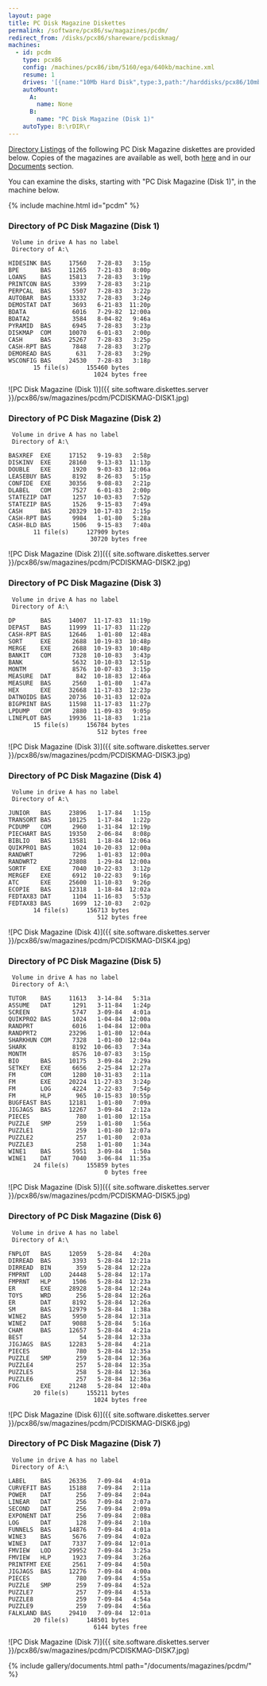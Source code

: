 ```yaml
---
layout: page
title: PC Disk Magazine Diskettes
permalink: /software/pcx86/sw/magazines/pcdm/
redirect_from: /disks/pcx86/shareware/pcdiskmag/
machines:
  - id: pcdm
    type: pcx86
    config: /machines/pcx86/ibm/5160/ega/640kb/machine.xml
    resume: 1
    drives: '[{name:"10Mb Hard Disk",type:3,path:"/harddisks/pcx86/10mb/MSDOS320-C400.json"}]'
    autoMount:
      A:
        name: None
      B:
        name: "PC Disk Magazine (Disk 1)"
    autoType: B:\rDIR\r
---
```


[Directory Listings](#directory-of-pc-disk-magazine-disk-1) of the following
PC Disk Magazine diskettes are provided below.  Copies of the magazines are available as well,
both [here](#documents) and in our [Documents](/documents/magazines/pcdm/) section.

You can examine the disks, starting with "PC Disk Magazine (Disk 1)", in the machine below.

{% include machine.html id="pcdm" %}

### Directory of PC Disk Magazine (Disk 1)

     Volume in drive A has no label
     Directory of A:\

    HIDESINK BAS     17560   7-28-83   3:15p
    BPE      BAS     11265   7-21-83   8:00p
    LOANS    BAS     15813   7-28-83   3:19p
    PRINTCON BAS      3399   7-28-83   3:21p
    PERPCAL  BAS      5507   7-28-83   3:22p
    AUTOBAR  BAS     13332   7-28-83   3:24p
    DEMOSTAT DAT      3693   6-21-83  11:20p
    BDATA             6016   7-29-82  12:00a
    BDATA2            3584   8-04-82   9:46a
    PYRAMID  BAS      6945   7-28-83   3:23p
    DISKMAP  COM     10070   6-01-83   2:00p
    CASH     BAS     25267   7-28-83   3:25p
    CASH-RPT BAS      7848   7-28-83   3:27p
    DEMOREAD BAS       631   7-28-83   3:29p
    WSCONFIG BAS     24530   7-28-83   3:18p
           15 file(s)     155460 bytes
                            1024 bytes free

![PC Disk Magazine (Disk 1)]({{ site.software.diskettes.server }}/pcx86/sw/magazines/pcdm/PCDISKMAG-DISK1.jpg)

### Directory of PC Disk Magazine (Disk 2)

     Volume in drive A has no label
     Directory of A:\

    BASXREF  EXE     17152   9-19-83   2:58p
    DISKINV  EXE     28160   9-13-83  11:13p
    DOUBLE   EXE      1920   9-03-83  12:06a
    LEASEBUY BAS      8192   8-26-83   5:15p
    CONFIDE  EXE     30356   9-08-83   2:21p
    DLABEL   COM      7527   6-01-83   2:00p
    STATEZIP DAT      1257  10-03-83   7:52p
    STATEZIP BAS      1526   9-15-83   7:49a
    CASH     BAS     20329  10-17-83   2:15p
    CASH-RPT BAS      9984   1-01-80   5:28a
    CASH-BLD BAS      1506   9-15-83   7:40a
           11 file(s)     127909 bytes
                           30720 bytes free

![PC Disk Magazine (Disk 2)]({{ site.software.diskettes.server }}/pcx86/sw/magazines/pcdm/PCDISKMAG-DISK2.jpg)

### Directory of PC Disk Magazine (Disk 3)

     Volume in drive A has no label
     Directory of A:\

    DP       BAS     14007  11-17-83  11:19p
    DEPAST   BAS     11999  11-17-83  11:22p
    CASH-RPT BAS     12646   1-01-80  12:48a
    SORT     EXE      2688  10-19-83  10:48p
    MERGE    EXE      2688  10-19-83  10:48p
    BANKIT   COM      7328  10-10-83   3:43p
    BANK              5632  10-10-83  12:51p
    MONTM             8576  10-07-83   3:15p
    MEASURE  DAT       842  10-18-83  12:46a
    MEASURE  BAS      2560   1-01-80   1:47a
    HEX      EXE     32668  11-17-83  12:23p
    DATNOIDS BAS     20736  10-31-83  12:02a
    BIGPRINT BAS     11598  11-17-83  11:27p
    LPDUMP   COM      2880  11-09-83   9:05p
    LINEPLOT BAS     19936  11-18-83   1:21a
           15 file(s)     156784 bytes
                             512 bytes free

![PC Disk Magazine (Disk 3)]({{ site.software.diskettes.server }}/pcx86/sw/magazines/pcdm/PCDISKMAG-DISK3.jpg)

### Directory of PC Disk Magazine (Disk 4)

     Volume in drive A has no label
     Directory of A:\

    JUNIOR   BAS     23896   1-17-84   1:15p
    TRANSORT BAS     10125   1-17-84   1:22p
    PCDUMP   COM      2960   1-31-84  12:19p
    PIECHART BAS     19350   2-06-84   8:08p
    BIBLIO   BAS     13581   1-18-84  12:06a
    QUIKPRO1 BAS      1024  10-20-83  12:00a
    RANDWRT           7296   1-01-83  12:00a
    RANDWRT2         23808   1-29-84  12:00a
    SORTF    EXE      7040  10-22-83   3:12p
    MERGEF   EXE      6912  10-22-83   9:16p
    ATC      EXE     25600  11-10-83   9:26p
    ECOPIE   BAS     12318   1-18-84  12:02a
    FEDTAX83 DAT      1104  11-16-83   5:53p
    FEDTAX83 BAS      1699  12-10-83   2:02p
           14 file(s)     156713 bytes
                             512 bytes free

![PC Disk Magazine (Disk 4)]({{ site.software.diskettes.server }}/pcx86/sw/magazines/pcdm/PCDISKMAG-DISK4.jpg)

### Directory of PC Disk Magazine (Disk 5)

     Volume in drive A has no label
     Directory of A:\

    TUTOR    BAS     11613   3-14-84   5:31a
    ASSUME   DAT      1291   3-11-84   1:24p
    SCREEN            5747   3-09-84   4:01a
    QUIKPRO2 BAS      1024   1-04-84  12:00a
    RANDPRT           6016   1-04-84  12:00a
    RANDPRT2         23296   1-01-80  12:04a
    SHARKHUN COM      7328   1-01-80  12:04a
    SHARK             8192  10-06-83   7:34a
    MONTM             8576  10-07-83   3:15p
    BIO      BAS     10175   3-09-84   2:29a
    SETKEY   EXE      6656   2-25-84  12:27a
    FM       COM      1280  10-31-83   2:11a
    FM       EXE     20224  11-27-83   3:24p
    FM       LOG      4224   2-22-83   7:54p
    FM       HLP       965  10-15-83  10:55p
    BUGFEAST BAS     12181   1-01-80   7:09a
    JIGJAGS  BAS     12267   3-09-84   2:12a
    PIECES             780   1-01-80  12:15a
    PUZZLE   SMP       259   1-01-80   1:56a
    PUZZLE1            259   1-01-80  12:07a
    PUZZLE2            257   1-01-80   2:03a
    PUZZLE3            258   1-01-80   1:34a
    WINE1    BAS      5951   3-09-84   1:50a
    WINE1    DAT      7040   3-06-84  11:35a
           24 file(s)     155859 bytes
                               0 bytes free

![PC Disk Magazine (Disk 5)]({{ site.software.diskettes.server }}/pcx86/sw/magazines/pcdm/PCDISKMAG-DISK5.jpg)

### Directory of PC Disk Magazine (Disk 6)

     Volume in drive A has no label
     Directory of A:\

    FNPLOT   BAS     12059   5-28-84   4:20a
    DIRREAD  BAS      3393   5-28-84  12:21a
    DIRREAD  BIN       359   5-28-84  12:22a
    FMPRNT   LOD     24448   5-28-84  12:17a
    FMPRNT   HLP      1506   5-28-84  12:23a
    ER       EXE     28928   5-28-84  12:24a
    TOYS     WRD       256   5-28-84  12:26a
    ER       DAT      8192   5-28-84  12:26a
    SM       BAS     12979   5-28-84   1:38a
    WINE2    BAS      5950   5-28-84  12:31a
    WINE2    DAT      9088   5-28-84   5:16a
    CHAM     BAS     12657   5-28-84   4:21a
    BEST                54   5-28-84  12:33a
    JIGJAGS  BAS     12283   5-28-84   4:21a
    PIECES             780   5-28-84  12:35a
    PUZZLE   SMP       259   5-28-84  12:36a
    PUZZLE4            257   5-28-84  12:35a
    PUZZLE5            258   5-28-84  12:36a
    PUZZLE6            257   5-28-84  12:36a
    FOG      EXE     21248   5-28-84  12:40a
           20 file(s)     155211 bytes
                            1024 bytes free

![PC Disk Magazine (Disk 6)]({{ site.software.diskettes.server }}/pcx86/sw/magazines/pcdm/PCDISKMAG-DISK6.jpg)

### Directory of PC Disk Magazine (Disk 7)

     Volume in drive A has no label
     Directory of A:\

    LABEL    BAS     26336   7-09-84   4:01a
    CURVEFIT BAS     15188   7-09-84   2:11a
    POWER    DAT       256   7-09-84   2:04a
    LINEAR   DAT       256   7-09-84   2:07a
    SECOND   DAT       256   7-09-84   2:09a
    EXPONENT DAT       256   7-09-84   2:08a
    LOG      DAT       128   7-09-84   2:10a
    FUNNELS  BAS     14876   7-09-84   4:01a
    WINE3    BAS      5676   7-09-84   4:02a
    WINE3    DAT      7337   7-09-84  12:01a
    FMVIEW   LOD     29952   7-09-84   3:25a
    FMVIEW   HLP      1923   7-09-84   3:26a
    PRINTFMT EXE      2561   7-09-84   4:50a
    JIGJAGS  BAS     12276   7-09-84   4:00a
    PIECES             780   7-09-84   4:55a
    PUZZLE   SMP       259   7-09-84   4:52a
    PUZZLE7            257   7-09-84   4:53a
    PUZZLE8            259   7-09-84   4:54a
    PUZZLE9            259   7-09-84   4:56a
    FALKLAND BAS     29410   7-09-84  12:01a
           20 file(s)     148501 bytes
                            6144 bytes free

![PC Disk Magazine (Disk 7)]({{ site.software.diskettes.server }}/pcx86/sw/magazines/pcdm/PCDISKMAG-DISK7.jpg)

{% include gallery/documents.html path="/documents/magazines/pcdm/" %}

